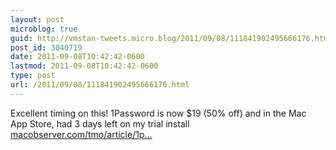 ```yaml
---
layout: post
microblog: true
guid: http://vmstan-tweets.micro.blog/2011/09/08/111841902495666176.html
post_id: 3040719
date: 2011-09-08T10:42:42-0600
lastmod: 2011-09-08T10:42:42-0600
type: post
url: /2011/09/08/111841902495666176.html
---
```

Excellent timing on this! 1Password is now $19 (50% off) and in the Mac App Store, had 3 days left on my trial install <a href="http://www.macobserver.com/tmo/article/1password_beefs_up_lion_compatibility_adds_mac_app_store_availability/">macobserver.com/tmo/article/1p…</a>
